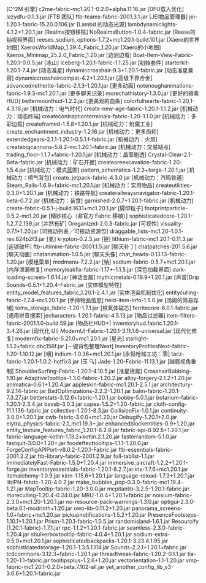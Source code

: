 [C^2M 引擎] c2me-fabric-mc1.20.1-0.2.0+alpha.11.16.jar
[DFU载入优化] lazydfu-0.1.3.jar
[FTB 团队] ftb-teams-fabric-2001.3.1.jar
[JEI物品管理器] jei-1.20.1-fabric-15.20.0.106.jar
[Lambd 的动态光源] lambdynamiclights-4.1.2+1.20.1.jar
[Realms按钮移除] NoRealmsButton-1.0.4-fabric.jar
[Reese的钠视频界面] reeses_sodium_options-1.7.2+mc1.20.1-build.101.jar
[Xaero的世界地图] XaerosWorldMap_1.39.4_Fabric_1.20.jar
[Xaero的小地图] Xaeros_Minimap_25.2.0_Fabric_1.20.jar
[边划边看] Boat-Item-View-Fabric-1.20.1-0.0.5.jar
[冰山] Iceberg-1.20.1-fabric-1.1.25.jar
[初始套件] starterkit-1.20.1-7.4.jar
[动态准星] dynamiccrosshair-9.3+1.20.1-fabric.jar
[动态准星兼容] dynamiccrosshaircompat-4.2+1.20.1.jar
[高级下界合金] advancednetherite-fabric-2.1.3-1.20.1.jar
[更多动画] notenoughanimations-fabric-1.9.3-mc1.20.1.jar
[更多聊天记录] morechathistory-1.3.0.jar
[更好的骑乘 HUD] bettermounthud-1.2.2.jar
[更美观的血条] colorfulhearts-fabric-1.20.1-4.3.16.jar
[机械动力：电气时代] create-new-age-fabric-1.20.1-1.1.2.jar
[机械动力：动态终端] createcontraptionterminals-fabric-1.20-1.1.0.jar
[机械动力：多彩边框] createframed-1.5.8+1.20.1.jar
[机械动力：附魔工业] create_enchantment_industry-1.2.16.jar
[机械动力：更多齿轮] extendedgears-2.1.1-1.20.1-0.5.1.f-fabric.jar
[机械动力：火炮] createbigcannons-5.8.2-mc.1.20.1-fabric.jar
[机械动力：交易站点] trading_floor-1.1.7+fabric-1.20.1.jar
[机械动力：晶莹剔透] Crystal-Clear-2.1-Beta-fabric.jar
[机械动力：矿石开掘] createoreexcavation-fabric-1.20-1.5.4.jar
[机械动力：模式蓝图] pattern_schematics-1.2.3+forge-1.20.1.jar
[机械动力：喷气背包] create_jetpack-fabric-4.3.0.jar
[机械动力：汽鸣铁道] Steam_Rails-1.6.9+fabric-mc1.20.1.jar
[机械动力：实用物品] createutilities-0.3.0+1.20.1.jar
[机械动力：铁路导航] createrailwaysnavigator-fabric-1.20.1-beta-0.7.2.jar
[机械动力：装食] garnished-2.0.7+1.20.1-fabric.jar
[机械动力] create-fabric-0.5.1-j-build.1631+mc1.20.1.jar
[脚印粒子] footprintparticle-0.5.2-mc1.20.jar
[精妙核心（非官方 Fabric 移植）] sophisticatedcore-1.20.1-1.2.7.2.139.jar
[井然有矿] Oreganized-2.0.3-fabric.jar
[可视性] visuality-0.7.1+1.20.jar
[可拖动列表／可拖动资源包] draggable_lists-mc1.20-1.0.1-rev.824b2f3.jar
[氪] krypton-0.2.3.jar
[锂] lithium-fabric-mc1.20.1-0.11.3.jar
[连锁破坏] ftb-ultimine-fabric-2001.1.5.jar
[聊天补丁] chatpatches-201.5.6.jar
[聊天动画] chatanimation-1.0.5.jar
[聊天头像] chat_heads-0.13.13-fabric-1.20.jar
[模组菜单] modmenu-7.2.2.jar
[钠] sodium-fabric-0.5.7+mc1.20.1.jar
[内存泄漏修复] memoryleakfix-fabric-1.17+-1.1.5.jar
[深色加载界面] dark-loading-screen-1.6.14.jar
[神话金属] mythicmetals-0.19.9+1.20.1.jar
[声音]Drip Sounds-0.5.1+1.20.4-Fabric.jar
[实体模型特性] entity_model_features_fabric_1.20.1-2.4.1.jar
[实体渲染机制优化] entityculling-fabric-1.7.4-mc1.20.1.jar
[手持物品信息] held-item-info-1.5.0.jar
[汤姆的简易存储] toms_storage_fabric-1.20-1.7.1.jar
[铁氧体磁芯] ferritecore-6.0.1-fabric.jar
[通用拼音搜索] jecharacters-1.20.1-fabric-4.5.13.jar
[物品过滤器] item-filters-fabric-2001.1.0-build.59.jar
[物品栏HUD+] inventoryhud.fabric.1.20.1-3.4.26.jar
[现代化 UI] ModernUI-Fabric-1.20.1-3.11.1.6-universal.jar
[现代化修复] modernfix-fabric-5.21.0+mc1.20.1.jar
[星光] starlight-1.1.2+fabric.dbc156f.jar
[一键背包整理Next] InventoryProfilesNext-fabric-1.20-1.10.12.jar
[铟] indium-1.0.36+mc1.20.1.jar
[永恒枪械工坊：零] tacz-fabric-1.20.1-1.0.2-hotfix3.jar
[玉 🔍] Jade-1.20-Fabric-11.13.1.jar
[越肩视角重制] ShoulderSurfing-Fabric-1.20.1-4.10.5.jar
[准星摇晃] CrosshairBobbing-1.10.jar
AdaptiveTooltips-1.3.0-fabric-1.20.2.jar
alloy-forgery-2.1.2+1.20.jar
animatica-0.6.1+1.20.4.jar
appleskin-fabric-mc1.20.1-2.5.1.jar
architectury-9.2.14-fabric.jar
BadOptimizations-2.2.2-1.20.1.jar
balm-fabric-1.20.1-7.3.27.jar
betterstats-3.12.6+fabric-1.20.1.jar
bobby-5.0.1.jar
botarium-fabric-1.20.1-2.3.4.jar
bsvsb-3.0.3.jar
capes-1.5.2+1.20-fabric.jar
cloth-config-11.1.136-fabric.jar
collective-1.20.1-8.3.jar
CollisionFix-1.0.1.jar
continuity-3.0.0+1.20.1.jar
cwb-fabric-3.0.0+mc1.20.jar
Debugify-1.20.1+2.0.jar
elytra_physics-fabric-2.1_mc1.19.3+.jar
enhancedblockentities-0.9+1.20.jar
entity_texture_features_fabric_1.20.1-6.2.9.jar
fabric-api-0.92.5+1.20.1.jar
fabric-language-kotlin-1.13.2+kotlin.2.1.20.jar
fasterrandom-5.1.0.jar
fastquit-3.0.0+1.20+.jar
foodeffecttooltips-1.1.1-1.20.0.jar
ForgeConfigAPIPort-v8.0.2-1.20.1-Fabric.jar
ftb-essentials-fabric-2001.2.2.jar
ftb-library-fabric-2001.2.9.jar
full-tablist-1.1.jar
ImmediatelyFast-Fabric-1.5.0+1.20.4.jar
immersive_aircraft-1.2.2+1.20.1-forge.jar
inventoryessentials-fabric-1.20.1-8.2.7.jar
iris-1.7.6+mc1.20.1.jar
itemalchemy-1.0.9.jar
kirin-1.15.6+1.20.1.jar
language-reload-1.7.3+1.20.1.jar
libIPN-fabric-1.20-4.0.2.jar
make_bubbles_pop-0.3.0-fabric-mc1.19.4-1.21.jar
MapTooltip-fabric-1.20-3.0.0.jar
mcpitanlib-3.2.5-1.20.1-fabric.jar
moreculling-1.20.4-0.24.0.jar
MRU-1.0.4+1.20.1+fabric.jar
noisium-fabric-2.3.0+mc1.20-1.20.1.jar
no-resource-pack-warnings-1.3.0.jar
optigui-2.3.0-beta.6.1-modrinth+1.20.jar
owo-lib-0.11.2+1.20.jar
panorama_screens-1.0+fabric+mc1.20.jar
pickupnotifications-1.5.2+1.20.jar
PresenceFootsteps-1.10.1+1.20.1.jar
Prism-1.20.1-fabric-1.0.5.jar
randomisland-1.6.1.jar
Resourcify (1.20.1-fabric)-1.7.1.jar
rpc-1.1.2+1.20.1-fabric.jar
seamless-2.3.0-fabric-1.20.4.jar
shulkerboxtooltip-fabric-4.0.4+1.20.1.jar
sodium-extra-0.5.9+mc1.20.1.jar
sophisticatedbackpacks-1.20.1-3.23.4.1.95.jar
sophisticatedstorage-1.20.1-1.3.5.1.114.jar
Sounds-2.2.1+1.20.1+fabric.jar
tcdcommons-3.12.3+fabric-1.20.1.jar
threadtweak-fabric-1.20.2-0.1.1.jar
tia-1.20-1.1-fabric.jar
tooltipsplus-1.2.6+1.20.jar
vectorientation-1.1-1.20.jar
vmp-fabric-mc1.20.1-0.2.0+beta.7.102-all.jar
yet_another_config_lib_v3-3.6.6+1.20.1-fabric.jar
